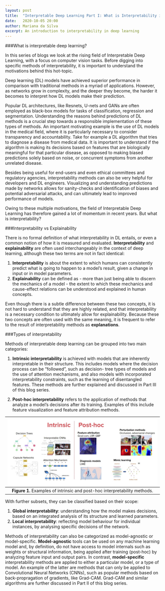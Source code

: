 ```yaml
---
layout: post
title:  "Interpretable Deep Learning Part I: What is Interpretability in Deep Learning?"
date:   2020-10-05 20:00
author: Mariana da Silva 
excerpt: An introduction to interpretability in deep learning 
---
```

###What is interpretable deep learning? 

In this series of blogs we look at the rising field of Interpretable Deep Learning, with a focus on computer vision tasks. Before digging into specific methods of interpretability, it is important to understand the motivations behind this hot-topic.

Deep learning (DL) models have achieved superior performance in comparison with traditional methods in a myriad of applications. However, as networks grow in complexity, and the deeper they become, the harder it becomes to interpret how DL models make their prediction. 

Popular DL architectures, like Resnets, U-nets and GANs are often employed as black-box models for tasks of classification, regression and segmentation. Understanding the reasons behind predictions of DL methods is a crucial step towards a responsible implementation of these types of methods. An important motivating example is the use of DL models in the medical field, where it is particularly necessary to consider transparency and accountability. Take for example a DL algorithm that tries to diagnose a disease from medical data. It is important to understand if the algorithm is making its decisions based on features that are biologically meaningful for that particular disease, as opposed to making biased predictions solely based on noise, or concurrent symptoms from another unrelated disease.

Besides being useful for end-users and even ethical committees and regulatory agencies, interpretability methods can also be very helpful for developers and DL engineers. Visualizing and understanding predictions made by networks allows for sanity-checks and identification of biases and potential adversarial attacks, and can ultimately lead to improved performance of models.

Owing to these multiple motivations, the field of Interpretable Deep Learning has therefore gained a lot of momentum in recent years. But what is interpretability? 

###Interpretability vs Explainability

There is no formal definition of what interpretability in DL entails, or even a common notion of how it is measured and evaluated. **Interpretability** and **explainability** are often used interchangeably in the context of deep learning, although these two terms are not in fact identical: 
1. **Interpretability** is about the extent to which humans can consistently  predict what is going to happen to a model’s result, given a change in input or in model parameters.
2. **Explainability** can be defined as - more than just being able to discern the mechanics of a model - the extent to which these mechanics and cause-effect relations can be understood and explained in human concepts. 

Even though there is a subtle difference between these two concepts, it is not hard to understand that they are highly related, and that interpretability is a necessary condition to ultimately allow for explainability. Because these two concepts are often used with the same meaning, it is frequent to refer to the result of interpretability methods as **explanations**.

###Types of interpretability

Methods  of  interpretable  deep  learning  can  be  grouped  into  two  main  categories:  
1. **Intrinsic interpretability** is achieved with models that are inherently interpretable in their structure. This includes  models  where the decision process can be “followed”, such  as  decision- tree types of models and the use of  attention mechanisms,  and also models with incorporated  interpretability  constraints, such as the learning of disentangled features. These methods are further explained and discussed in Part III of this blog series.

2. **Post-hoc interpretability** refers to the application of methods that analyze a model’s decisions after its training. Examples  of  this include  feature  visualization  and  feature  attribution  methods. 

| <img src="/images/blogs/intepretable-DL/Interpretable-DL.jpg" alt="Interpretable-DL" title="Interpretable-DL" width="900"> |
|:--:| 
| **Figure 1.** Examples of intrinsic and post-hoc interpretability methods.|

With further subsets, they can be classified based on their scope:
1. **Global interpretability**: understanding how the model makes decisions, based on an integrated analysis of its structure and learned parameters. 
2. **Local interpretability**: reflecting model behaviour for individual instances, by analysing specific decisions of the network.

Methods of interpretability can also be categorized as model-agnostic or model-specific. **Model-agnostic** tools can be used on any machine learning model and, by definition, do not  have  access  to  model  internals  such  as  weights  or  structural  information, being applied after training (post-hoc) by analyzing feature input and output pairs. In contrast, **model-specific** interpretability methods are applied to either a particular model, or a type of model. An example of the latter are methods that can only be applied to Convolutional Neural Networks (CNNs), such as popular methods based on back-propragation of gradients, like Grad-CAM. Grad-CAM and similar algorithms are further discussed in Part II of this blog series.
